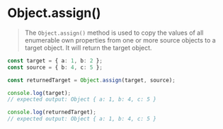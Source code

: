 Object.assign()
=========




> The `Object.assign()` method is used to copy the values of all enumerable own properties from one or more source objects to a target object. It will return the target object.

~~~typescript
const target = { a: 1, b: 2 };
const source = { b: 4, c: 5 };

const returnedTarget = Object.assign(target, source);

console.log(target);
// expected output: Object { a: 1, b: 4, c: 5 }

console.log(returnedTarget);
// expected output: Object { a: 1, b: 4, c: 5 }
~~~
